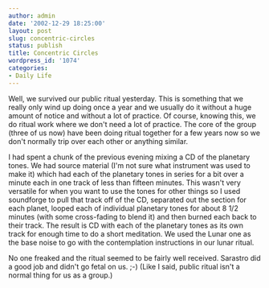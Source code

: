 ```yaml
---
author: admin
date: '2002-12-29 18:25:00'
layout: post
slug: concentric-circles
status: publish
title: Concentric Circles
wordpress_id: '1074'
categories:
- Daily Life
---
```

Well, we survived our public ritual yesterday. This is something that we really only wind up doing once a year and we usually do it without a huge amount of notice and without a lot of practice. Of course, knowing this, we do ritual work where we don't need a lot of practice. The core of the group (three of us now) have been doing ritual together for a few years now so we don't normally trip over each other or anything similar.

I had spent a chunk of the previous evening mixing a CD of the planetary tones. We had source material (I'm not sure what instrument was used to make it) which had each of the planetary tones in series for a bit over a minute each in one track of less than fifteen minutes. This wasn't very versatile for when you want to use the tones for other things so I used soundforge to pull that track off of the CD, separated out the section for each planet, looped each of individual planetary tones for about 8 1/2 minutes (with some cross-fading to blend it) and then burned each back to their track. The result is CD with each of the planetary tones as its own track for enough time to do a short meditation. We used the Lunar one as the base noise to go with the contemplation instructions in our lunar ritual.

No one freaked and the ritual seemed to be fairly well received. Sarastro did a good job and didn't go fetal on us. ;-) (Like I said, public ritual isn't a normal thing for us as a group.)
